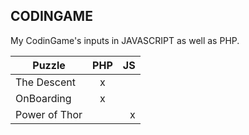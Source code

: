 ## CODINGAME

My CodinGame's inputs in JAVASCRIPT as well as PHP.



| Puzzle      | PHP         | JS  |
| ------------- |:-------------:| -----:|
| The Descent      | x |  |
| OnBoarding      | x      |    |
| Power of Thor |       |   x |
